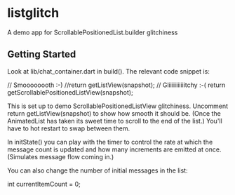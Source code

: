 # listglitch

A demo app for ScrollablePositionedList.builder glitchiness

## Getting Started

Look at lib/chat_container.dart in build(). The relevant code snippet is:

  // Smoooooooth :-)
  //return getListView(snapshot);
  // Gliiiiiiiiiiitchy :-(
  return getScrollablePositionedListView(snapshot);

This is set up to demo ScrollablePositionedListView glitchiness. Uncomment return getListView(snapshot) to show how smooth it should be. (Once the AnimatedList has taken its sweet time to scroll to the end of the list.) You'll have to hot restart to swap between them.

In initState() you can play with the timer to control the rate at which the message count is updated and how many increments are emitted at once. (Simulates message flow coming in.)

You can also change the number of initial messages in the list:

  int currentItemCount = 0;
